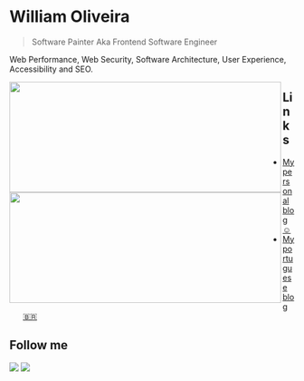 # William Oliveira

> Software Painter Aka Frontend Software Engineer

Web Performance, Web Security, Software Architecture, User Experience, Accessibility and SEO.

<!-- <p align="center">
   <img src="./social-share.png" alt="Banner: William Oliveira, inclusão social através do ensino de programação e frontend">
</p> -->

<img width="480px" height="195px" align="left" src="https://github-readme-stats.vercel.app/api?username=woliveiras&show_icons=true" />  
<img width="480px" height="195px" align="left" src="https://github-readme-stats.vercel.app/api/top-langs/?username=woliveiras&hide=html&layout=compact&theme=buefy" />  

## Links

- [My personal blog ☺︎](http://woliveiras.com)
- [My portuguese blog 🇧🇷](http://woliveiras.com.br)

## Follow me 

<a href="https://www.linkedin.com/in/william-oliveira/" target="_blank"><img src="https://img.shields.io/badge/-LinkedIn-%230077B5?style=for-the-badge&logo=linkedin&logoColor=white" target="_blank"></a>
<a href="https://www.linkedin.com/in/william-oliveira/" target="_blank"><img src="https://img.shields.io/badge/-Twitter-%230077B5?style=for-the-badge&logo=twitter&logoColor=white&color=1d9bf0" target="_blank"></a>   

<!-- 

## Depoimentos 💓

### O que dizer desse cara que eu mal conheço e já admiro pacas?

Um cara bacana, compromissado, consciente, tem gatos fofos, mora na ZS, tudo de bom.

> Não precisa aceitar esse PR hahahah

[@Ju Amoasei](https://github.com/JulianaAmoasei)

-->
